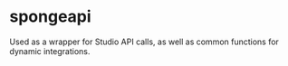 # spongeapi
Used as a wrapper for Studio API calls, as well as common functions for dynamic integrations.